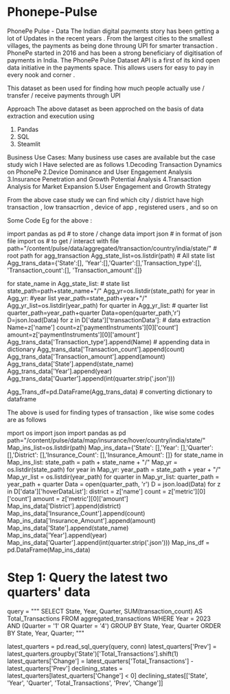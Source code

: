 # Phonepe-Pulse
PhonePe Pulse - Data 
The Indian digital payments story has been getting a lot of Updates in the recent years . From the largest cities to the smallest villages, the payments as being done throung UPI for smarter transaction . PhonePe started in 2016 and has been a strong beneficiary of digitisation of payments in India. The PhonePe Pulse Dataset API is a first of its kind open data initiative in the payments space. This allows users for easy to pay in every nook and corner .

This dataset as been used for finding how much people actually use / transfer / receive payments through UPI

Approach
The above dataset as been approched on the basis of data extraction and execution using 
1. Pandas
2. SQL
3. Steamlit

Business Use Cases:
     Many business use cases are available but the case study wich I Have selected are as follows
1.Decoding Transaction Dynamics on PhonePe
2.Device Dominance and User Engagement Analysis
3.Insurance Penetration and Growth Potential Analysis
4.Transaction Analysis for Market Expansion
5.User Engagement and Growth Strategy

From the above case study we can find which city / district have high transaction , low transacrtion , device of app , registered users , and so on 

Some Code Eg for the above :

import pandas as pd # to store / change data
import json # in format of json file
import os # to get / interact with file
path="/content/pulse/data/aggregated/transaction/country/india/state/" # root path for agg_transaction
Agg_state_list=os.listdir(path) # All state list
Agg_trans_data={'State':[], 'Year':[],'Quarter':[],'Transaction_type':[], 'Transaction_count':[], 'Transaction_amount':[]}

for state_name in Agg_state_list: # state list
    state_path=path+state_name+"/"
    Agg_yr=os.listdir(state_path)
    for year in Agg_yr: #year list
        year_path=state_path+year+"/"
        Agg_yr_list=os.listdir(year_path)
        for quarter in Agg_yr_list: # quarter list
            quarter_path=year_path+quarter
            Data=open(quarter_path,'r')
            D=json.load(Data)
            for z in D['data']['transactionData']: # data extraction
              Name=z['name']
              count=z['paymentInstruments'][0]['count']
              amount=z['paymentInstruments'][0]['amount']
              Agg_trans_data['Transaction_type'].append(Name) # appending data in dictionary
              Agg_trans_data['Transaction_count'].append(count)
              Agg_trans_data['Transaction_amount'].append(amount)
              Agg_trans_data['State'].append(state_name)
              Agg_trans_data['Year'].append(year)
              Agg_trans_data['Quarter'].append(int(quarter.strip('.json')))

Agg_Trans_df=pd.DataFrame(Agg_trans_data) # converting dictionary to dataframe

The above is used for finding types of transaction , like wise some codes are as follows 

mport os
import json
import pandas as pd
path="/content/pulse/data/map/insurance/hover/country/india/state/"
Map_ins_list=os.listdir(path)
Map_ins_data={'State': [],'Year': [],'Quarter': [],'District': [],'Insurance_Count': [],'Insurance_Amount': []}
for state_name in Map_ins_list:
    state_path = path + state_name + "/"
    Map_yr = os.listdir(state_path)
    for year in Map_yr:
        year_path = state_path + year + "/"
        Map_yr_list = os.listdir(year_path)
        for quarter in Map_yr_list:
            quarter_path = year_path + quarter
            Data = open(quarter_path, 'r')
            D = json.load(Data)
            for z in D['data']['hoverDataList']:
                district = z['name']
                count = z['metric'][0]['count']
                amount = z['metric'][0]['amount']
                Map_ins_data['District'].append(district)
                Map_ins_data['Insurance_Count'].append(count)
                Map_ins_data['Insurance_Amount'].append(amount)
                Map_ins_data['State'].append(state_name)
                Map_ins_data['Year'].append(year)
                Map_ins_data['Quarter'].append(int(quarter.strip('.json')))
Map_ins_df = pd.DataFrame(Map_ins_data)

# Step 1: Query the latest two quarters' data
query = """
SELECT State, Year, Quarter, SUM(transaction_count) AS Total_Transactions
FROM aggregated_transactions
WHERE Year = 2023 AND (Quarter = '1' OR Quarter = '4')
GROUP BY State, Year, Quarter
ORDER BY State, Year, Quarter;
"""

latest_quarters = pd.read_sql_query(query, conn)
latest_quarters['Prev'] = latest_quarters.groupby('State')['Total_Transactions'].shift(1)
latest_quarters['Change'] = latest_quarters['Total_Transactions'] - latest_quarters['Prev']
declining_states = latest_quarters[latest_quarters['Change'] < 0]
declining_states[['State', 'Year', 'Quarter', 'Total_Transactions', 'Prev', 'Change']]


